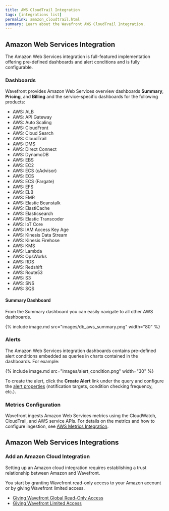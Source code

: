 ```yaml
---
title: AWS CloudTrail Integration
tags: [integrations list]
permalink: amazon_cloudtrail.html
summary: Learn about the Wavefront AWS CloudTrail Integration.
---
```

## Amazon Web Services Integration

The Amazon Web Services integration is full-featured implementation offering pre-defined dashboards and alert conditions and is fully configurable.

### Dashboards

Wavefront provides Amazon Web Services overview dashboards **Summary**, **Pricing**, and **Billing** and the service-specific dashboards for the following products:

- AWS: ALB
- AWS: API Gateway
- AWS: Auto Scaling
- AWS: CloudFront
- AWS: Cloud Search
- AWS: CloudTrail
- AWS: DMS
- AWS: Direct Connect
- AWS: DynamoDB
- AWS: EBS
- AWS: EC2
- AWS: ECS (cAdvisor)
- AWS: ECS
- AWS: ECS (Fargate)
- AWS: EFS
- AWS: ELB
- AWS: EMR
- AWS: Elastic Beanstalk
- AWS: ElastiCache
- AWS: Elasticsearch
- AWS: Elastic Transcoder
- AWS: IoT Core
- AWS: IAM Access Key Age
- AWS: Kinesis Data Stream
- AWS: Kinesis Firehose
- AWS: KMS
- AWS: Lambda
- AWS: OpsWorks
- AWS: RDS
- AWS: Redshift
- AWS: Route53
- AWS: S3
- AWS: SNS
- AWS: SQS

#### Summary Dashboard

<p>From the Summary dashboard you can easily navigate to all other AWS dashboards.</p>

{% include image.md src="images/db_aws_summary.png" width="80" %}

### Alerts

The Amazon Web Services integration dashboards contains pre-defined alert conditions embedded as queries in charts contained in the dashboards. For example:

{% include image.md src="images/alert_condition.png" width="30" %}

To create the alert, click the **Create Alert** link under the query and configure the [alert properties](https://docs.wavefront.com/alerts_manage.html) (notification targets, condition checking frequency, etc.).

### Metrics Configuration

Wavefront ingests Amazon Web Services metrics using the CloudWatch, CloudTrail, and AWS service APIs. For details on the metrics and how to configure ingestion, see [AWS Metrics Integration](https://docs.wavefront.com/integrations_aws_metrics.html).

## Amazon Web Services Integrations



### Add an Amazon Cloud Integration

Setting up an Amazon cloud integration requires establishing a trust relationship between Amazon and Wavefront.

You start by granting Wavefront read-only access to your Amazon account or by giving Wavefront limited access.

* [Giving Wavefront Global Read-Only Access](https://docs.wavefront.com/integrations_aws_overview.html#giving-wavefront-global-read-only-access)
* [Giving Wavefront Limited Access](https://docs.wavefront.com/integrations_aws_overview.html#giving-wavefront-limited-access)





